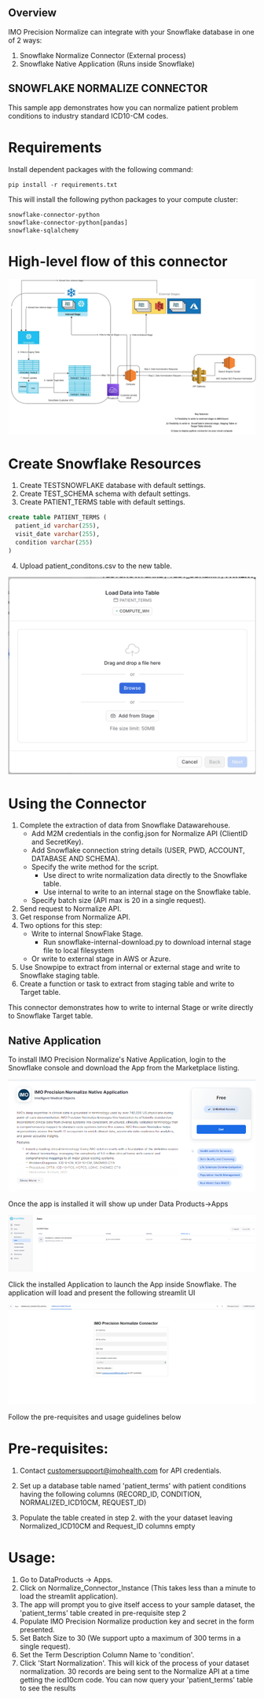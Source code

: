 ## Overview
IMO Precision Normalize can integrate with your Snowflake database in one of 2 ways:

1. Snowflake Normalize Connector (External process)
2. Snowflake Native Application (Runs inside Snowflake)

## SNOWFLAKE NORMALIZE CONNECTOR

This sample app demonstrates how you can normalize patient problem conditions to industry standard ICD10-CM codes. 

# Requirements
Install dependent packages with the following command:

```
pip install -r requirements.txt
```

This will install the following python packages to your compute cluster:

    snowflake-connector-python
    snowflake-connector-python[pandas]
    snowflake-sqlalchemy


# High-level flow of this connector
![High Level Flow](resources/imo-snowflake-connector.drawio.png)

# Create Snowflake Resources
  1. Create TESTSNOWFLAKE database with default settings.
  2. Create TEST_SCHEMA schema with default settings.
  3. Create PATIENT_TERMS table with default settings.
  ```SQL 
  create table PATIENT_TERMS (
    patient_id varchar(255),
    visit_date varchar(255),
    condition varchar(255)
  )
  ```
  4. Upload patient_conditons.csv to the new table.

  ![Add Data](resources/add_data.png)

# Using the Connector
  1. Complete the extraction of data from Snowflake Datawarehouse.
      - Add M2M credentials in the config.json for Normalize API (ClientID and SecretKey).
      - Add Snowflake connection string details (USER, PWD, ACCOUNT, DATABASE AND SCHEMA).
      - Specify the write method for the script.
          * Use direct to write normalization data directly to the Snowflake table.
          * Use internal to write to an internal stage on the Snowflake table.
      - Specify batch size (API max is 20 in a single request).
  2. Send request to Normalize API.
  3. Get response from Normalize API.
  4. Two options for this step:
      - Write to internal SnowFlake Stage.
        * Run snowflake-internal-download.py to download internal stage file to local filesystem
      - Or write to external stage in AWS or Azure.
  5. Use Snowpipe to extract from internal or external stage and write to Snowflake staging table.
  6. Create a function or task to extract from staging table and write to Target table.

This connector demonstrates how to write to internal Stage or write directly to Snowflake Target table.

## Native Application

To install IMO Precision Normalize's Native Application, login to the Snowflake console and download the App from the Marketplace listing. 

![alt text](image.png)

Once the app is installed it will show up under Data Products->Apps

![alt text](image-1.png)

Click the installed Application to launch the App inside Snowflake. The application will load and present the following streamlit UI

![alt text](image-2.png)

Follow the pre-requisites and usage guidelines below

# Pre-requisites:
1. Contact customersupport@imohealth.com for API credentials.

1. Set up a database table named 'patient_terms' with patient conditions having the following columns (RECORD_ID, CONDITION, NORMALIZED_ICD10CM, REQUEST_ID)
1. Populate the table created in step 2. with the your dataset leaving Normalized_ICD10CM and Request_ID columns empty

# Usage:
1. Go to DataProducts -> Apps.
1. Click on Normalize_Connector_Instance (This takes less than a minute to load the streamlit application).
1. The app will prompt you to give itself access to your sample dataset, the 'patient_terms' table created in pre-requisite step 2
1. Populate IMO Precision Normalize production key and secret in the form presented.
1. Set Batch Size to 30 (We support upto a maximum of 300 terms in a single request).
1. Set the Term Description Column Name to 'condition'.
1. Click 'Start Normalization'.
This will kick of the process of your dataset normalization. 30 records are being sent to the Normalize API at a time getting the icd10cm code. You can now query your 'patient_terms' table to see the results